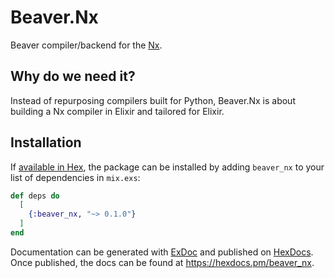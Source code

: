 # Beaver.Nx

Beaver compiler/backend for the [Nx](https://github.com/elixir-nx/nx/tree/main/nx#readme).

## Why do we need it?

Instead of repurposing compilers built for Python, Beaver.Nx is about building a Nx compiler in Elixir and tailored for Elixir.

## Installation

If [available in Hex](https://hex.pm/docs/publish), the package can be installed
by adding `beaver_nx` to your list of dependencies in `mix.exs`:

```elixir
def deps do
  [
    {:beaver_nx, "~> 0.1.0"}
  ]
end
```

Documentation can be generated with [ExDoc](https://github.com/elixir-lang/ex_doc)
and published on [HexDocs](https://hexdocs.pm). Once published, the docs can
be found at <https://hexdocs.pm/beaver_nx>.
